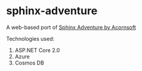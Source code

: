# sphinx-adventure

A web-based port of [Sphinx Adventure by Acornsoft](http://bbcmicro.co.uk/game.php?id=1636)

Technologies used:

1. ASP.NET Core 2.0
2. Azure
3. Cosmos DB
